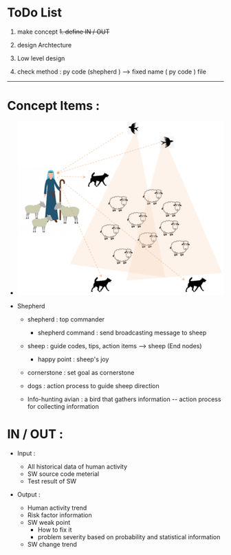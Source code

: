 # ToDo List

1. make concept
~~1.  define  IN / OUT~~

1.  design   Archtecture

1.  Low level design

1.  check  method :  py code (shepherd ) -->  fixed name ( py  code ) file

***



# Concept Items :
- ![](img/concept.png)

- Shepherd

    - shepherd :  top commander
    
      + shepherd command  :   send broadcasting message to sheep
    
    - sheep :   guide codes, tips, action items    -->  sheep (End nodes)
      + happy point :  sheep's joy
    
    - cornerstone :    set goal  as   cornerstone
    
    - dogs :    action process  to  guide  sheep direction
      
    - Info-hunting avian :  a bird that gathers information   --  action process for collecting information
 


  
# IN / OUT :

- Input  :
  + All historical data of  human activity
  + SW source code meterial
  + Test result of SW
    
- Output :
  + Human activity trend
  + Risk factor information
  + SW weak point
      + How to fix it
      + problem severity based on probability and statistical information
  + SW change trend
  

    

    
